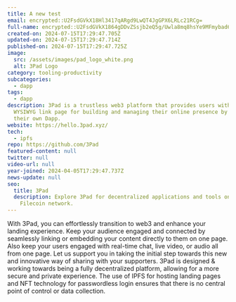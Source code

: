 ```yaml
---
title: A new test
email: encrypted::U2FsdGVkX18Hl3417qARgd9LwQT4JgGPX6LRLc21RCg=
full-name: encrypted::U2FsdGVkX1864gDDvZSsjb2eQ5g/Uwla8mq8hsYe9MFmybad6lO1dSlgaRO2Yjfk
created-on: 2024-07-15T17:29:47.705Z
updated-on: 2024-07-15T17:29:47.714Z
published-on: 2024-07-15T17:29:47.725Z
image:
  src: /assets/images/pad_logo_white.png
  alt: 3Pad Logo
category: tooling-productivity
subcategories:
  - dapp
tags:
  - dapp
description: 3Pad is a trustless web3 platform that provides users with an
  WYSIWYG link page for building and managing their online presence by deploying
  their own Dapp.
website: https://hello.3pad.xyz/
tech:
  - ipfs
repo: https://github.com/3Pad
featured-content: null
twitter: null
video-url: null
year-joined: 2024-04-05T17:29:47.737Z
news-update: null
seo:
  title: 3Pad
  description: Explore 3Pad for decentralized applications and tools on the
    Filecoin network.
---
```


With 3Pad, you can effortlessly transition to web3 and enhance your landing experience. Keep your audience engaged and connected by seamlessly linking or embedding your content directly to them on one page. Also keep your users engaged with real-time chat, live video, or audio all from one page. Let us support you in taking the initial step towards this new and innovative way of sharing with your supporters. 3Pad is designed & working towards being a fully decentralized platform, allowing for a more secure and private experience. The use of IPFS for hosting landing pages and NFT technology for passwordless login ensures that there is no central point of control or data collection.
